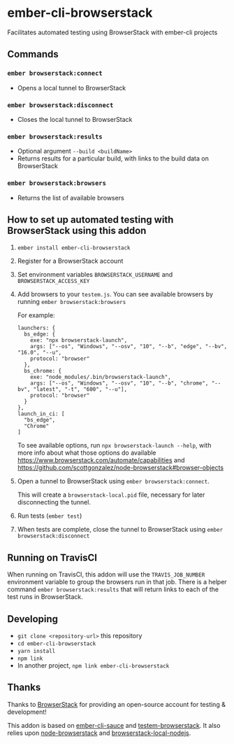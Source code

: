# ember-cli-browserstack
Facilitates automated testing using BrowserStack with ember-cli projects

## Commands

### `ember browserstack:connect`
* Opens a local tunnel to BrowserStack
### `ember browserstack:disconnect`
* Closes the local tunnel to BrowserStack
### `ember browserstack:results`
* Optional argument `--build <buildName>`
* Returns results for a particular build, with links to the build data on BrowserStack
### `ember browserstack:browsers`
* Returns the list of available browsers

## How to set up automated testing with BrowserStack using this addon

1. `ember install ember-cli-browserstack`
1. Register for a BrowserStack account
1. Set environment variables `BROWSERSTACK_USERNAME` and `BROWSERSTACK_ACCESS_KEY`
1. Add browsers to your `testem.js`. You can see available browsers by running `ember browserstack:browsers`
    
    For example: 
    ```
    launchers: {
      bs_edge: {
        exe: "npx browserstack-launch",
        args: ["--os", "Windows", "--osv", "10", "--b", "edge", "--bv", "16.0", "--u",
        protocol: "browser"
      },
      bs_chrome: {
        exe: "node_modules/.bin/browserstack-launch",
        args: ["--os", "Windows", "--osv", "10", "--b", "chrome", "--bv", "latest", "-t", "600", "--u"],
        protocol: "browser"
      }
    },
    launch_in_ci: [
      "bs_edge",
      "Chrome"
    ]
    ```
    To see available options, run `npx browserstack-launch --help`, with more info about what those options do available https://www.browserstack.com/automate/capabilities and https://github.com/scottgonzalez/node-browserstack#browser-objects
1. Open a tunnel to BrowserStack using `ember browserstack:connect`. 
    
    This will create a `browserstack-local.pid` file, necessary for later disconnecting the tunnel.
1. Run tests (`ember test`)
1. When tests are complete, close the tunnel to BrowserStack using `ember browserstack:disconnect`

## Running on TravisCI

When running on TravisCI, this addon will use the `TRAVIS_JOB_NUMBER` environment variable to group the browsers run in that job. 
There is a helper command `ember browserstack:results` that will return links to each of the test runs in BrowserStack. 

## Developing

* `git clone <repository-url>` this repository
* `cd ember-cli-browserstack`
* `yarn install`
* `npm link`
* In another project, `npm link ember-cli-browserstack`

## Thanks

Thanks to [BrowserStack](http://browserstack.com) for providing an open-source account for testing & development!

This addon is based on [ember-cli-sauce](https://github.com/johanneswuerbach/ember-cli-sauce) and [testem-browserstack](https://github.com/browserstack/testem-browserstack).
It also relies upon [node-browserstack](https://github.com/scottgonzalez/node-browserstack) and [browserstack-local-nodejs](https://github.com/browserstack/browserstack-local-nodejs).
